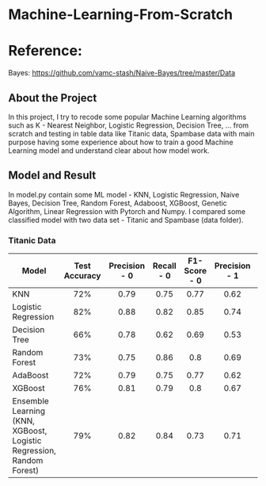 # Machine-Learning-From-Scratch
# Reference:
Bayes: https://github.com/vamc-stash/Naive-Bayes/tree/master/Data

## About the Project 
In this project, I try to recode some popular Machine Learning algorithms such as K - Nearest Neighbor, Logistic Regression, Decision Tree, ... from scratch and testing in table data like Titanic data, Spambase data with main purpose having some experience about how to train a good Machine Learning model and understand clear about how model work. 

## Model and Result
In model.py contain some ML model - KNN, Logistic Regression, Naive Bayes, Decision Tree, Random Forest, Adaboost, XGBoost, Genetic Algorithm, Linear Regression with Pytorch and Numpy.
I compared some classified model with two data set - Titanic and Spambase (data folder).

### Titanic Data

| Model | Test Accuracy | Precision - 0 | Recall - 0 | F1-Score - 0| Precision - 1 | Recall - 1 | F1-Score - 1| 
| ---- | :---: | :---: | :---: | :---: | :---: | :---: | :---: |
| KNN | 72% | 0.79 | 0.75 | 0.77 | 0.62 | 0.68 | 0.65 |
| Logistic Regression | 82% | 0.88 | 0.82 | 0.85 | 0.74 | 0.82 | 0.78 |
| Decision Tree | 66% | 0.78 | 0.62 | 0.69 | 0.53 | 0.71 | 0.61 |
| Random Forest | 73% | 0.75 | 0.86 | 0.8 | 0.69 | 0.53 | 0.6 |
| AdaBoost | 72% | 0.79 | 0.75 | 0.77 | 0.62 | 0.68 | 0.65 |
| XGBoost | 76% | 0.81 | 0.79 | 0.8 | 0.67 | 0.71 | 0.69 |
| Ensemble Learning (KNN, XGBoost, Logistic Regression, Random Forest) | 79% | 0.82 | 0.84 | 0.73 | 0.71 | 0.72 |
